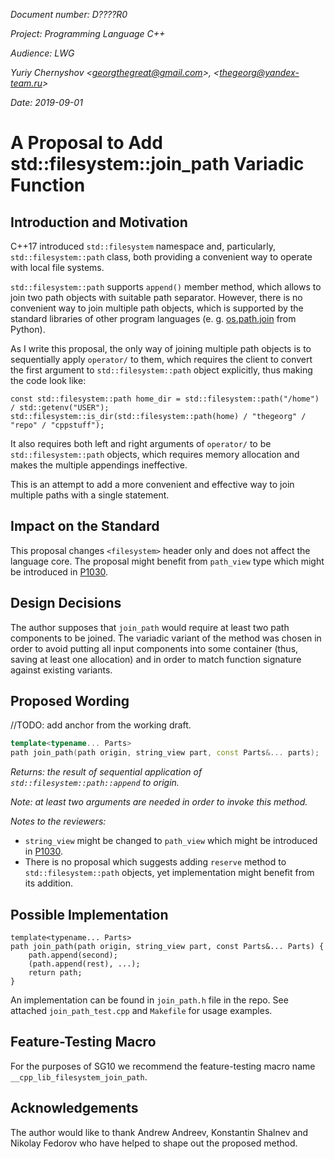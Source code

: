 _Document number: D????R0_

_Project: Programming Language C++_

_Audience: LWG_

_Yuriy Chernyshov \<georgthegreat@gmail.com\>, \<thegeorg@yandex-team.ru\>_

_Date: 2019-09-01_

# A Proposal to Add std::filesystem::join_path Variadic Function

## Introduction and Motivation

C++17 introduced `std::filesystem` namespace and, particularly, `std::filesystem::path` class, both providing a convenient way to operate with local file systems.

`std::filesystem::path` supports `append()` member method, which allows to join two path objects with suitable path separator. However, there is no convenient way to join multiple path objects, which is supported by the standard libraries of other program languages (e. g. [os.path.join](https://docs.python.org/3/library/os.path.html#os.path.join) from Python).

As I write this proposal, the only way of joining multiple path objects is to sequentially apply `operator/` to them, which requires the client to convert the first argument to `std::filesystem::path` object explicitly, thus making the code look like:

```
const std::filesystem::path home_dir = std::filesystem::path("/home") / std::getenv("USER");
std::filesystem::is_dir(std::filesystem::path(home) / "thegeorg" / "repo" / "cppstuff");
```

It also requires both left and right arguments of `operator/` to be `std::filesystem::path` objects, which requires memory allocation and makes the multiple appendings ineffective.

This is an attempt to add a more convenient and effective way to join multiple paths with a single statement.

## Impact on the Standard

This proposal changes `<filesystem>` header only and does not affect the language core. The proposal might benefit from `path_view` type which might be introduced in [P1030](http://www.open-std.org/jtc1/sc22/wg21/docs/papers/2019/p1030r2.pdf).

## Design Decisions

The author supposes that `join_path` would require at least two path components to be joined. The variadic variant of the method was chosen in order to avoid putting all input components into some container (thus, saving at least one allocation) and in order to match function signature against existing variants.

## Proposed Wording

//TODO: add anchor from the working draft.

```cpp
template<typename... Parts>
path join_path(path origin, string_view part, const Parts&... parts);
```

_Returns: the result of sequential application of `std::filesystem::path::append` to origin._

_Note: at least two arguments are needed in order to invoke this method._

_Notes to the reviewers:_

* `string_view` might be changed to `path_view` which might be introduced in [P1030](http://www.open-std.org/jtc1/sc22/wg21/docs/papers/2019/p1030r2.pdf).
* There is no proposal which suggests adding `reserve` method to `std::filesystem::path` objects, yet implementation might benefit from its addition.

## Possible Implementation

```
template<typename... Parts>
path join_path(path origin, string_view part, const Parts&... Parts) {
    path.append(second);
    (path.append(rest), ...);
    return path;
}
```

An implementation can be found in `join_path.h` file in the repo. See attached `join_path_test.cpp` and `Makefile` for usage examples.

## Feature-Testing Macro

For the purposes of SG10 we recommend the feature-testing macro name `__cpp_lib_filesystem_join_path`.

## Acknowledgements

The author would like to thank Andrew Andreev, Konstantin Shalnev and Nikolay Fedorov who have helped to shape out the proposed method.
